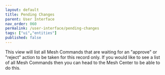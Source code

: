 ```yaml
---
layout: default
title: Pending Changes
parent: User Interface
nav_order: 060
permalink: /user-interface/pending-changes
tags: ["ui","entities"]
published: false
---
```


This view will list all Mesh Commands that are waiting for an "approve" or "reject" action to be taken for this record only. If you would like to see a list of all Mesh Commands then you can head to the Mesh Center to be able to do this. 